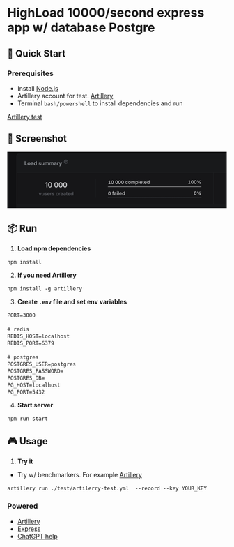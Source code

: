 # HighLoad 10000/second express app w/ database Postgre

## 🚀 Quick Start

### Prerequisites

- Install [Node.js](https://nodejs.org)
- Artillery account for test. [Artillery](https://www.artillery.io/)
- Terminal `bash/powershell` to install dependencies and run

[Artillery test](https://app.artillery.io/share/sh_cffc75c7195c1263a2527156b9cadc22dd126a242038ab688e878ae07599d5c9)

## 📸 Screenshot

![Example](./doc/artillery.png)

## 📦 Run

1. **Load npm dependencies**

```shell
npm install
```

2. **If you need Artillery**

```shell
npm install -g artillery
```

3. **Create `.env` file and set env variables**

```
PORT=3000

# redis
REDIS_HOST=localhost
REDIS_PORT=6379

# postgres
POSTGRES_USER=postgres
POSTGRES_PASSWORD=
POSTGRES_DB=
PG_HOST=localhost
PG_PORT=5432
```

4. **Start server**

```shell
npm run start
```

## 🎮 Usage

1. **Try it**

- Try w/ benchmarkers. For example [Artillery](https://www.artillery.io/)

```shell
artillery run ./test/artilerry-test.yml  --record --key YOUR_KEY
```

### Powered

- [Artillery](https://www.artillery.io/)
- [Express](https://expressjs.com/)
- [ChatGPT help](https://chatgpt.com/share/67b32970-c1e0-800d-af23-cdfdded57639)

